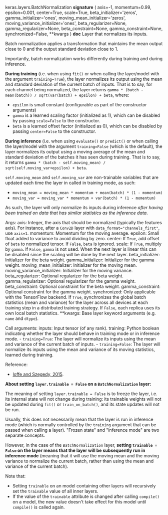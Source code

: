keras.layers.BatchNormalization
__signature__
(
  axis=-1,
  momentum=0.99,
  epsilon=0.001,
  center=True,
  scale=True,
  beta_initializer='zeros',
  gamma_initializer='ones',
  moving_mean_initializer='zeros',
  moving_variance_initializer='ones',
  beta_regularizer=None,
  gamma_regularizer=None,
  beta_constraint=None,
  gamma_constraint=None,
  synchronized=False,
  **kwargs
)
__doc__
Layer that normalizes its inputs.

Batch normalization applies a transformation that maintains the mean output
close to 0 and the output standard deviation close to 1.

Importantly, batch normalization works differently during training and
during inference.

**During training** (i.e. when using `fit()` or when calling the layer/model
with the argument `training=True`), the layer normalizes its output using
the mean and standard deviation of the current batch of inputs. That is to
say, for each channel being normalized, the layer returns
`gamma * (batch - mean(batch)) / sqrt(var(batch) + epsilon) + beta`, where:

- `epsilon` is small constant (configurable as part of the constructor
arguments)
- `gamma` is a learned scaling factor (initialized as 1), which
can be disabled by passing `scale=False` to the constructor.
- `beta` is a learned offset factor (initialized as 0), which
can be disabled by passing `center=False` to the constructor.

**During inference** (i.e. when using `evaluate()` or `predict()` or when
calling the layer/model with the argument `training=False` (which is the
default), the layer normalizes its output using a moving average of the
mean and standard deviation of the batches it has seen during training. That
is to say, it returns
`gamma * (batch - self.moving_mean) / sqrt(self.moving_var+epsilon) + beta`.

`self.moving_mean` and `self.moving_var` are non-trainable variables that
are updated each time the layer in called in training mode, as such:

- `moving_mean = moving_mean * momentum + mean(batch) * (1 - momentum)`
- `moving_var = moving_var * momentum + var(batch) * (1 - momentum)`

As such, the layer will only normalize its inputs during inference
*after having been trained on data that has similar statistics as the
inference data*.

Args:
    axis: Integer, the axis that should be normalized
        (typically the features axis). For instance, after a `Conv2D` layer
        with `data_format="channels_first"`, use `axis=1`.
    momentum: Momentum for the moving average.
    epsilon: Small float added to variance to avoid dividing by zero.
    center: If `True`, add offset of `beta` to normalized tensor.
        If `False`, `beta` is ignored.
    scale: If `True`, multiply by `gamma`. If `False`, `gamma` is not used.
        When the next layer is linear this can be disabled
        since the scaling will be done by the next layer.
    beta_initializer: Initializer for the beta weight.
    gamma_initializer: Initializer for the gamma weight.
    moving_mean_initializer: Initializer for the moving mean.
    moving_variance_initializer: Initializer for the moving variance.
    beta_regularizer: Optional regularizer for the beta weight.
    gamma_regularizer: Optional regularizer for the gamma weight.
    beta_constraint: Optional constraint for the beta weight.
    gamma_constraint: Optional constraint for the gamma weight.
    synchronized: Only applicable with the TensorFlow backend.
        If `True`, synchronizes the global batch statistics (mean and
        variance) for the layer across all devices at each training step
        in a distributed training strategy.
        If `False`, each replica uses its own local batch statistics.
    **kwargs: Base layer keyword arguments (e.g. `name` and `dtype`).

Call arguments:
    inputs: Input tensor (of any rank).
    training: Python boolean indicating whether the layer should behave in
        training mode or in inference mode.
        - `training=True`: The layer will normalize its inputs using
        the mean and variance of the current batch of inputs.
        - `training=False`: The layer will normalize its inputs using
        the mean and variance of its moving statistics, learned during
        training.

Reference:

- [Ioffe and Szegedy, 2015](https://arxiv.org/abs/1502.03167).

**About setting `layer.trainable = False` on a `BatchNormalization` layer:**

The meaning of setting `layer.trainable = False` is to freeze the layer,
i.e. its internal state will not change during training:
its trainable weights will not be updated
during `fit()` or `train_on_batch()`, and its state updates will not be run.

Usually, this does not necessarily mean that the layer is run in inference
mode (which is normally controlled by the `training` argument that can
be passed when calling a layer). "Frozen state" and "inference mode"
are two separate concepts.

However, in the case of the `BatchNormalization` layer, **setting
`trainable = False` on the layer means that the layer will be
subsequently run in inference mode** (meaning that it will use
the moving mean and the moving variance to normalize the current batch,
rather than using the mean and variance of the current batch).

Note that:

- Setting `trainable` on an model containing other layers will recursively
    set the `trainable` value of all inner layers.
- If the value of the `trainable` attribute is changed after calling
    `compile()` on a model, the new value doesn't take effect for this model
    until `compile()` is called again.
